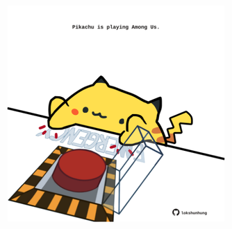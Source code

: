 <!-- built at 10/07/2022, 06:00:56 UTC -->
<p align="center">
  <img width="500" height="500" src="./ReadmeImage.svg">
</p>
